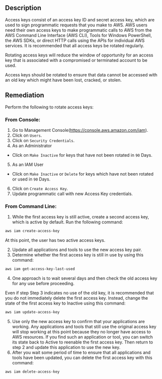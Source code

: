 ## Description

Access keys consist of an access key ID and secret access key, which are used to sign programmatic requests that you make to AWS. AWS users need their own access keys to make programmatic calls to AWS from the AWS Command Line Interface (AWS CLI), Tools for Windows PowerShell, the AWS SDKs, or direct HTTP calls using the APIs for individual AWS services. It is recommended that all access keys be rotated regularly.

Rotating access keys will reduce the window of opportunity for an access key that is associated with a compromised or terminated account to be used.

Access keys should be rotated to ensure that data cannot be accessed with an old key which might have been lost, cracked, or stolen.

## Remediation

Perform the following to rotate access keys:

### From Console:

1. Go to Management Console(https://console.aws.amazon.com/iam).
2. Click on `Users`.
3. Click on `Security Credentials`.
4. As an Administrator
  - Click on `Make Inactive` for keys that have not been rotated in `90` Days.
5. As an IAM User
  - Click on `Make Inactive` or `Delete` for keys which have not been rotated or used in `90` Days.
6. Click on `Create Access Key`.
7. Update programmatic call with new Access Key credentials.

### From Command Line:

1. While the first access key is still active, create a second access key, which is active by default. Run the following command:

```bash
aws iam create-access-key
```

At this point, the user has two active access keys.

2. Update all applications and tools to use the new access key pair.
3. Determine whether the first access key is still in use by using this command:

```bash
aws iam get-access-key-last-used
```

4. One approach is to wait several days and then check the old access key for any use before proceeding.

Even if step Step 3 indicates no use of the old key, it is recommended that you do not immediately delete the first access key. Instead, change the state of the first access key to Inactive using this command:

```bash
aws iam update-access-key
```

5. Use only the new access key to confirm that your applications are working. Any applications and tools that still use the original access key will stop working at this point because they no longer have access to AWS resources. If you find such an application or tool, you can switch its state back to Active to reenable the
first access key. Then return to step 2 and update this application to use the new key.
6. After you wait some period of time to ensure that all applications and tools have been updated, you can delete the first access key with this command:

```bash
aws iam delete-access-key
```

